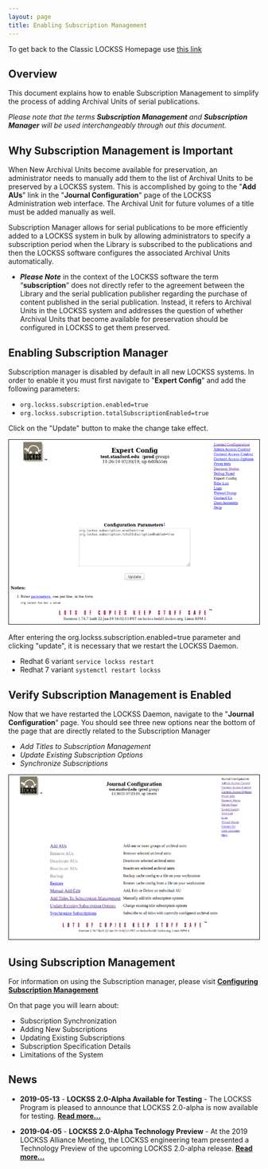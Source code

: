 ```yaml
---
layout: page
title: Enabling Subscription Management 
---
```


To get back to the Classic LOCKSS Homepage use [this link](../index.md)

## Overview

This document explains how to enable Subscription Management to simplify the process of adding Archival Units of serial publications. 

_Please note that the terms **Subscription Management** and **Subscription Manager** will be used interchangeably through out this document._

## Why Subscription Management is Important

When New Archival Units become available for preservation, an administrator needs to manually add them to the list of Archival Units to be preserved by a LOCKSS system. This is accomplished by going to the "**Add AUs**" link in the "**Journal Configuration**" page of the LOCKSS Administration web interface. The Archival Unit for future volumes of a title must be added manually as well.

Subscription Manager allows for serial publications to be more efficiently added to a LOCKSS system in bulk by allowing administrators to specify a subscription period when the Library is subscribed to the publications and then the LOCKSS software configures the associated Archival Units automatically. 
- _**Please Note**_ in the context of the LOCKSS software the term “**subscription**” does not directly refer to the agreement between the Library and the serial publication publisher regarding the purchase of content published in the serial publication.
Instead, it refers to Archival Units in the LOCKSS system and addresses the question of whether Archival Units that become available for preservation should be configured in LOCKSS to get them preserved.

## Enabling Subscription Manager

Subscription manager is disabled by default in all new LOCKSS systems. In order to enable it you must first navigate to "**Expert Config**" and add the following parameters:

- ```org.lockss.subscription.enabled=true```
- ```org.lockss.subscription.totalSubscriptionEnabled=true```


Click on the "Update" button to make the change take effect. 

<img src="../images/enablingSubscriptionManagement.png" border="1" />

After entering the org.lockss.subscription.enabled=true parameter and clicking "update", it is necessary that we restart the LOCKSS Daemon. 

- Redhat 6 variant ```service lockss restart```
- Redhat 7 variant ```systemctl restart lockss```

## Verify Subscription Management is Enabled

Now that we have restarted the LOCKSS Daemon, navigate to the "**Journal Configuration**" page. You should see three new options near the bottom of the page that are directly related to the Subscription Manager

- _Add Titles to Subscription Management_
- _Update Existing Subscription Options_
- _Synchronize Subscriptions_


<img src="../images/JournalConfigSM.png" border="1" />

## Using Subscription Management

For information on using the Subscription manager, please visit [**Configuring Subscription Management**](../subscription-manager/index.md)

On that page you will learn about:
- Subscription Synchronization
- Adding New Subscriptions
- Updating Existing Subscriptions
- Subscription Specification Details
- Limitations of the System 


## News

*   **2019-05-13** - **LOCKSS 2.0-Alpha Available for Testing** - The LOCKSS Program is pleased to announce that LOCKSS 2.0-alpha is now available for testing. [**Read more...**](releases/2.0-alpha)

*   **2019-04-05** - **LOCKSS 2.0-Alpha Technology Preview** - At the 2019 LOCKSS Alliance Meeting, the LOCKSS engineering team presented a Technology Preview of the upcoming LOCKSS 2.0-alpha release. [**Read more...**](releases/2.0-alpha-preview)

